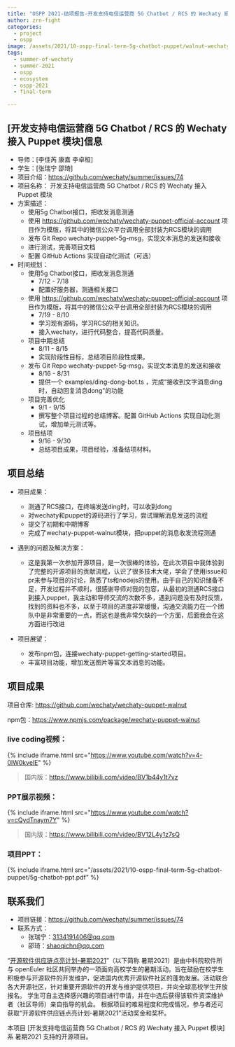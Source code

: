 ```yaml
---
title: "OSPP 2021-结项报告-开发支持电信运营商 5G Chatbot / RCS 的 Wechaty 接入 Puppet 模块"
author: zrn-fight
categories:
  - project
  - ospp
image: /assets/2021/10-ospp-final-term-5g-chatbot-puppet/walnut-wechaty.webp
tags:
  - summer-of-wechaty
  - summer-2021
  - ospp
  - ecosystem
  - ospp-2021
  - final-term

---
```


## [开发支持电信运营商 5G Chatbot / RCS 的 Wechaty 接入 Puppet 模块]信息

- 导师：[李佳芮  康嘉  李卓桓]  
- 学生：[张瑞宁  邵琦]  
- 项目介绍：<https://github.com/wechaty/summer/issues/74>
- 项目名称：  开发支持电信运营商 5G Chatbot / RCS 的 Wechaty 接入 Puppet 模块
- 方案描述：
  - 使用5g Chatbot接口，把收发消息测通
  - 使用 <https://github.com/wechaty/wechaty-puppet-official-account> 项目作为模版，将其中的微信公众平台调用全部封装为RCS模块的调用
  - 发布 Git Repo wechaty-puppet-5g-msg，实现文本消息的发送和接收
  - 进行测试，完善项目文档
  - 配置 GitHub Actions 实现自动化测试（可选）
- 时间规划：  
  - 使用5g Chatbot接口，把收发消息测通
    - 7/12 - 7/18
    - 配置好服务器，测通相关接口
  - 使用 <https://github.com/wechaty/wechaty-puppet-official-account> 项目作为模版，将其中的微信公众平台调用全部封装为RCS模块的调用
    - 7/19 - 8/10
    - 学习现有源码，学习RCS的相关知识。
    - 接入wechaty，进行代码整合，提高代码质量。
  - 项目中期总结
    - 8/11 - 8/15
    - 实现阶段性目标，总结项目阶段性成果。
  - 发布 Git Repo wechaty-puppet-5g-msg，实现文本消息的发送和接收
    - 8/16 - 8/31
    - 提供一个 examples/ding-dong-bot.ts ，完成“接收到文字消息ding时，自动回复消息dong"的功能
  - 项目完善优化
    - 9/1 - 9/15
    - 撰写整个项目过程的总结博客。配置 GitHub Actions 实现自动化测试，增加单元测试等。
  - 项目结项
    - 9/16 - 9/30
    - 总结项目成果，项目经验，准备结项材料。

## 项目总结

- 项目成果：  
  - 测通了RCS接口，在终端发送ding时，可以收到dong
  - 对wechaty和puppet的源码进行了学习，尝试理解消息发送的流程
  - 提交了初期和中期博客
  - 完成了wechaty-puppet-walnut模块，把puppet的消息收发流程测通

- 遇到的问题及解决方案：  
  - 这是我第一次参加开源项目，是一次很棒的体验，在此次项目中我体验到了完整的开源项目的贡献流程，认识了很多技术大佬，学会了使用issue和pr来参与项目的讨论，熟悉了ts和nodejs的使用。由于自己的知识储备不足，开发过程并不顺利，很感谢导师对我的包容，从最初的测通RCS接口到接入puppet，我主动和导师交流的次数不多，遇到问题没有及时反馈，找到的资料也不多，以至于项目的进度非常缓慢，沟通交流能力在一个团队中是非常重要的一点，而这也是我非常欠缺的一个方面，后面我会在这方面进行改进
  
- 项目展望：  
  - 发布npm包，连接wechaty-puppet-getting-started项目。
  - 丰富项目功能，增加发送图片等富文本消息的功能。

## 项目成果

项目仓库: <https://github.com/wechaty/wechaty-puppet-walnut>  

npm包：<https://www.npmjs.com/package/wechaty-puppet-walnut>

### live coding视频：

{% include iframe.html src="https://www.youtube.com/watch?v=4-0lW0kvelE" %}

> 国内版：<https://www.bilibili.com/video/BV1b44y1t7vz>

### PPT展示视频：

{% include iframe.html src="https://www.youtube.com/watch?v=cQydTnaym7Y" %}

> 国内版：<https://www.bilibili.com/video/BV12L4y1z7sQ>

### 项目PPT：

{% include iframe.html src="/assets/2021/10-ospp-final-term-5g-chatbot-puppet/5g-chatbot-ppt.pdf" %}

## 联系我们

- 项目链接：<https://github.com/wechaty/summer/issues/74>
- 联系方式：
  - 张瑞宁：3134191406@qq.com
  - 邵琦：shaoqichn@qq.com

“[开源软件供应链点亮计划-暑期2021](https://summer.iscas.ac.cn)”（以下简称 暑期2021）是由中科院软件所与 openEuler 社区共同举办的一项面向高校学生的暑期活动。旨在鼓励在校学生积极参与开源软件的开发维护，促进国内优秀开源软件社区的蓬勃发展。活动联合各大开源社区，针对重要开源软件的开发与维护提供项目，并向全球高校学生开放报名。 学生可自主选择感兴趣的项目进行申请，并在中选后获得该软件资深维护者（社区导师）亲自指导的机会。 根据项目的难易程度和完成情况，参与者还可获取“开源软件供应链点亮计划-暑期2021”活动奖金和奖杯。

本项目 [开发支持电信运营商 5G Chatbot / RCS 的 Wechaty 接入 Puppet 模块] 系 暑期2021 支持的开源项目。
